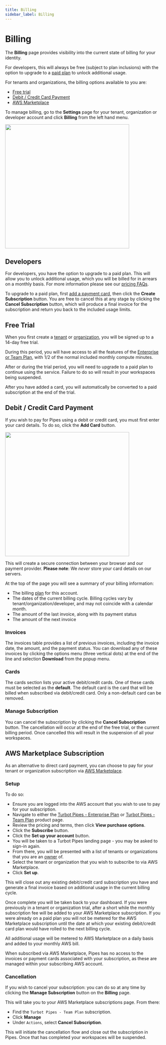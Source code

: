 ```yaml
---
title: Billing
sidebar_label: Billing
---
```


# Billing

The **Billing** page provides visibility into the current state of billing for your identity. 

For developers, this will always be free (subject to plan inclusions) with the option to upgrade to a [paid plan](/pipes/docs/billing#developers) to unlock additional usage.

For tenants and organizations, the billing options available to you are:

- [Free trial](/pipes/docs/billing#free-trial)
- [Debit / Credit Card Payment](/pipes/docs/billing#debit--credit-card-payment)
- [AWS Marketplace](/pipes/docs/billing#aws-marketplace-subscription)

To manage billing, go to the **Settings** page for your tenant, organization or developer account and click **Billing** from the left
hand menu.

<img src="/images/docs/pipes/pipes_billing.png" width="400pt"/>

## Developers

For developers, you have the option to upgrade to a paid plan. This will allow you to unlock additional usage, which you will be billed for in arrears on a monthly basis. For more information please see our [pricing FAQs](/pipes/pricing).

To upgrade to a paid plan, first [add a payment card](#debit--credit-card-payment), then click the **Create Subscription** button. You are free to cancel this at any stage by clicking the **Cancel Subscription** button, which will produce a final invoice for the subscription and return you back to the included usage limits.

## Free Trial

When you first create a [tenant](/pipes/docs/enterprise#creating-tenants) or [organization](/pipes/docs/organizations#creating-organizations), you will be signed up to a 14-day free trial. 

During this period, you will have access to all the features of the [Enterprise or Team Plan](/pipes/pricing), with 1/2 of the normal included monthly compute minutes.

After or during the trial period, you will need to upgrade to a paid plan to continue using the service. Failure to do so will result in your workspaces being suspended.

After you have added a card, you will automatically be converted to a paid subscription at the end of the trial.

## Debit / Credit Card Payment

If you wish to pay for Pipes using a debit or credit card, you must first enter your card details. To do so, click the **Add Card** button.

<img src="/images/docs/pipes/pipes_billing_add_card.png" width="400pt"/>

This will create a secure connection between your browser and our payment provider. **Please note**: We *never* store your card details on our servers.

At the top of the page you will see a summary of your billing information:

- The billing [plan](/pipes/pricing) for this account.
- The dates of the current billing cycle.  Billing cycles vary by tenant/organization/developer, and may not coincide with a calendar month.
- The amount of the last invoice, along with its payment status
- The amount of the next invoice

### Invoices

The invoices table provides a list of previous invoices, including the invoice date, the amount, and the payment status. You can download any of these invoices by clicking the options menu (three vertical dots) at the end of the line and selection **Download** from the popup menu.

### Cards

The cards section lists your active debit/credit cards. One of these cards must be selected as the **default**. The default card is the card that will be billed when subscribed via debit/credit card. Only a non-default card can be removed.

### Manage Subscription

You can cancel the subscription by clicking the **Cancel Subscription** button. The cancellation will occur at the end of the free trial, or the current billing period. Once cancelled this will result in the suspension of all your workspaces.

## AWS Marketplace Subscription

As an alternative to direct card payment, you can choose to pay for your tenant or organization subscription via [AWS Marketplace](https://aws.amazon.com/marketplace).

### Setup

To do so:

- Ensure you are logged into the AWS account that you wish to use to pay for your subscription.
- Navigate to either the [Turbot Pipes - Enterprise Plan](https://aws.amazon.com/marketplace/pp/prodview-oysayoazz5dds) or [Turbot Pipes - Team Plan](https://aws.amazon.com/marketplace/pp/prodview-b3dfz5hxhcn3a) product page.
- Review the pricing and terms, then click **View purchase options**.
- Click the **Subscribe** button.
- Click the **Set up your account** button.
- You will be taken to a Turbot Pipes landing page - you may be asked to sign-in again.
- From there, you will be presented with a list of tenants or organizations that you are an [owner](/pipes/docs/people) of.
- Select the tenant or organization that you wish to subscribe to via AWS Marketplace.
- Click **Set up**.

This will close out any existing debit/credit card subscription you have and generate a final invoice based on additional usage in the current billing cycle.

Once complete you will be taken back to your dashboard. If you were previously in a tenant or organization trial, after a short while the monthly subscription fee will be added to your AWS Marketplace subscription. If you were already on a paid plan you will not be metered for the AWS Marketplace subscription until the date at which your existing debit/credit card plan would have rolled to the next billing cycle.

All additional usage will be metered to AWS Marketplace on a daily basis and added to your monthly AWS bill.

When subscribed via AWS Marketplace, Pipes has no access to the invoices or payment cards associated with your subscription, as these are managed within your subscribing AWS account. 

### Cancellation

If you wish to cancel your subscription: you can do so at any time by clicking the **Manage Subscription** button on the **Billing** page.

This will take you to your AWS Marketplace subscriptions page. From there:

- Find the `Turbot Pipes - Team Plan` subscription.
- Click **Manage**
- Under `Actions`, select **Cancel Subscription**.

This will initiate the cancellation flow and close out the subscription in Pipes. Once that has completed your workspaces will be suspended.
